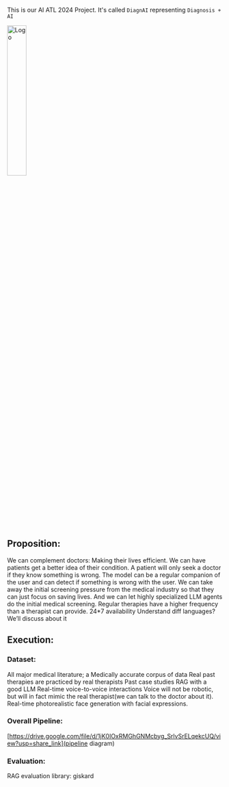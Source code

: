 This is our AI ATL 2024 Project. It's called `DiagnAI` representing `Diagnosis + AI`

<img src="https://github.com/user-attachments/assets/04ee3227-27df-458e-8aec-6dca25b12330" alt="Logo" width="30%">


## Proposition:
We can complement doctors: Making their lives efficient.
We can have patients get a better idea of their condition. A patient will only seek a doctor if they know something is wrong.
The model can be a regular companion of the user and can detect if something is wrong with the user.
We can take away the initial screening pressure from the medical industry so that they can just focus on saving lives. And we can let highly specialized LLM agents do the initial medical screening.
Regular therapies have a higher frequency than a therapist can provide.
24*7 availability
Understand diff languages?
We’ll discuss about it

## Execution:
### Dataset:
All major medical literature; a Medically accurate corpus of data
Real past therapies are practiced by real therapists
Past case studies
RAG with a good LLM
Real-time voice-to-voice interactions
Voice will not be robotic, but will in fact mimic the real therapist(we can talk to the doctor about it).
Real-time photorealistic face generation with facial expressions.

### Overall Pipeline:
[https://drive.google.com/file/d/1jK0IOxRMGhGNMcbyg_SrlvSrELqekcUQ/view?usp=share_link](pipeline diagram)

### Evaluation:
RAG evaluation library: giskard



